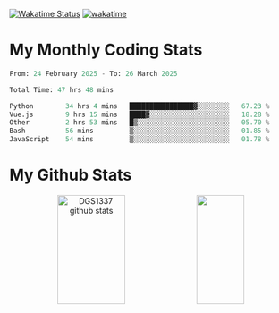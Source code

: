 [![Wakatime Status](https://github.com/noopurphalak/noopurphalak/workflows/wakatime-status-update/badge.svg)](https://github.com/noopurphalak/noopurphalak/actions/workflows/main.yml)
[![wakatime](https://wakatime.com/badge/user/80ace140-ef40-4fdd-b8ed-f3be3d2e1aea.svg)](https://wakatime.com/@80ace140-ef40-4fdd-b8ed-f3be3d2e1aea)

# My Monthly Coding Stats

<!--START_SECTION:waka-->

```python
From: 24 February 2025 - To: 26 March 2025

Total Time: 47 hrs 48 mins

Python        34 hrs 4 mins   ████████████████▓░░░░░░░░   67.23 %
Vue.js        9 hrs 15 mins   ████▓░░░░░░░░░░░░░░░░░░░░   18.28 %
Other         2 hrs 53 mins   █▒░░░░░░░░░░░░░░░░░░░░░░░   05.70 %
Bash          56 mins         ▒░░░░░░░░░░░░░░░░░░░░░░░░   01.85 %
JavaScript    54 mins         ▒░░░░░░░░░░░░░░░░░░░░░░░░   01.78 %
```

<!--END_SECTION:waka-->

# My Github Stats
<div style="text-align: center;">
  <img width="49%" height="195px" src="https://github-readme-stats-sigma-five.vercel.app/api?username=noopurphalak&show_icons=true&count_private=true&hide_border=true&title_color=00FFFF&icon_color=00FFFF&text_color=00FFFF&bg_color=0d1117" alt="DGS1337 github stats" />
  <img width="41%" height="195px" src="https://github-readme-stats-sigma-five.vercel.app/api/top-langs/?username=noopurphalak&layout=compact&hide_border=true&title_color=00FFFF&text_color=00FFFF&bg_color=0d1117" />
</div>
